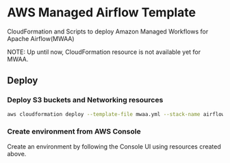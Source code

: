 # AWS Managed Airflow Template

CloudFormation and Scripts to deploy Amazon Managed Workflows for Apache Airflow(MWAA)

NOTE: Up until now, CloudFormation resource is not available yet for MWAA.

## Deploy

### Deploy S3 buckets and Networking resources

```bash
aws cloudformation deploy --template-file mwaa.yml --stack-name airflow-demo
```

### Create environment from AWS Console

Create an environment by following the Console UI using resources created above.
